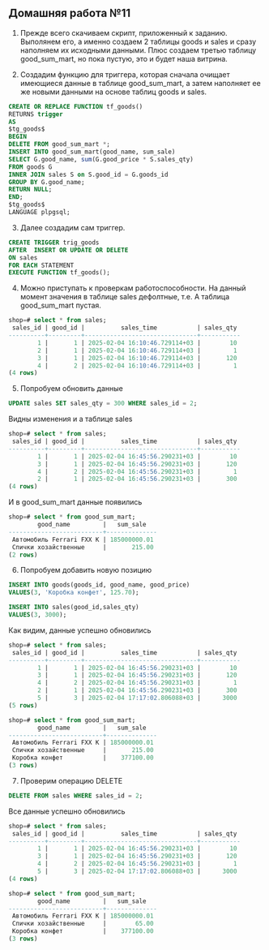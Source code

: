 ## Домашняя работа №11 

1. Прежде всего скачиваем скрипт, приложенный к заданию. Выполянем его, а именно создаем 2 таблицы goods и sales и сразу наполняем их исходными данными. Плюс создаем третью таблицу good_sum_mart, но пока пустую, это и будет наша витрина.

2. Создадим функцию для триггера, которая сначала очищает имеющиеся данные в таблице good_sum_mart, а затем наполняет ее же новыми данными на основе таблиц goods и sales. 

```sql
CREATE OR REPLACE FUNCTION tf_goods() 
RETURNS trigger 
AS 
$tg_goods$
BEGIN
DELETE FROM good_sum_mart *;
INSERT INTO good_sum_mart(good_name, sum_sale)
SELECT G.good_name, sum(G.good_price * S.sales_qty)
FROM goods G
INNER JOIN sales S on S.good_id = G.goods_id
GROUP BY G.good_name;
RETURN NULL;   
END;
$tg_goods$ 
LANGUAGE plpgsql;
```

3. Далее создадим сам триггер.
```sql
CREATE TRIGGER trig_goods 
AFTER  INSERT OR UPDATE OR DELETE 
ON sales
FOR EACH STATEMENT
EXECUTE FUNCTION tf_goods();
```

4. Можно приступать к проверкам работоспособности. На данный момент значения в таблице sales дефолтные, т.е. А таблица good_sum_mart пустая.

```sql
shop=# select * from sales;
 sales_id | good_id |          sales_time           | sales_qty
----------+---------+-------------------------------+-----------
        1 |       1 | 2025-02-04 16:10:46.729114+03 |        10
        2 |       1 | 2025-02-04 16:10:46.729114+03 |         1
        3 |       1 | 2025-02-04 16:10:46.729114+03 |       120
        4 |       2 | 2025-02-04 16:10:46.729114+03 |         1
(4 rows)
```

5. Попробуем обновить данные
```sql
UPDATE sales SET sales_qty = 300 WHERE sales_id = 2;
```
Видны изменения и а таблице sales 

```sql
shop=# select * from sales;
 sales_id | good_id |          sales_time           | sales_qty
----------+---------+-------------------------------+-----------
        1 |       1 | 2025-02-04 16:45:56.290231+03 |        10
        3 |       1 | 2025-02-04 16:45:56.290231+03 |       120
        4 |       2 | 2025-02-04 16:45:56.290231+03 |         1
        2 |       1 | 2025-02-04 16:45:56.290231+03 |       300
(4 rows)
```
И в good_sum_mart данные появились
```sql
shop=# select * from good_sum_mart;
        good_name         |   sum_sale
--------------------------+--------------
 Автомобиль Ferrari FXX K | 185000000.01
 Спички хозайственные     |       215.00
(2 rows)
```
6. Попробуем добавить новую позицию
```sql
INSERT INTO goods(goods_id, good_name, good_price)
VALUES(3, 'Коробка конфет', 125.70);

INSERT INTO sales(good_id,sales_qty) 
VALUES(3, 3000);
```
Как видим, данные успешно обновились
```sql
shop=# select * from sales;
 sales_id | good_id |          sales_time           | sales_qty
----------+---------+-------------------------------+-----------
        1 |       1 | 2025-02-04 16:45:56.290231+03 |        10
        3 |       1 | 2025-02-04 16:45:56.290231+03 |       120
        4 |       2 | 2025-02-04 16:45:56.290231+03 |         1
        2 |       1 | 2025-02-04 16:45:56.290231+03 |       300
        5 |       3 | 2025-02-04 17:17:02.806088+03 |      3000
(5 rows)
```
```sql
shop=# select * from good_sum_mart;
        good_name         |   sum_sale
--------------------------+--------------
 Автомобиль Ferrari FXX K | 185000000.01
 Спички хозайственные     |       215.00
 Коробка конфет           |    377100.00
(3 rows)
```

7. Проверим операцию DELETE
```sql
DELETE FROM sales WHERE sales_id = 2;
```

Все данные успешно обновились
```sql
shop=# select * from sales;
 sales_id | good_id |          sales_time           | sales_qty
----------+---------+-------------------------------+-----------
        1 |       1 | 2025-02-04 16:45:56.290231+03 |        10
        3 |       1 | 2025-02-04 16:45:56.290231+03 |       120
        4 |       2 | 2025-02-04 16:45:56.290231+03 |         1
        5 |       3 | 2025-02-04 17:17:02.806088+03 |      3000
(4 rows)
```

```sql
shop=# select * from good_sum_mart;
        good_name         |   sum_sale
--------------------------+--------------
 Автомобиль Ferrari FXX K | 185000000.01
 Спички хозайственные     |        65.00
 Коробка конфет           |    377100.00
(3 rows)
```
